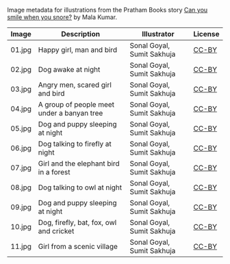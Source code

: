 Image metadata for illustrations from the Pratham Books story [Can you smile when you snore?](https://storyweaver.org.in/stories/5360-can-you-smile-when-you-snore) by Mala Kumar.

Image | Description | Illustrator | License
----- | ----------- | ----------- | -------
01.jpg | Happy girl, man and bird | Sonal Goyal, Sumit Sakhuja | [CC-BY](https://creativecommons.org/licenses/by/4.0/)
02.jpg | Dog awake at night  | Sonal Goyal, Sumit Sakhuja | [CC-BY](https://creativecommons.org/licenses/by/4.0/)
03.jpg | Angry men, scared girl and bird | Sonal Goyal, Sumit Sakhuja | [CC-BY](https://creativecommons.org/licenses/by/4.0/)
04.jpg | A group of people meet under a banyan tree | Sonal Goyal, Sumit Sakhuja | [CC-BY](https://creativecommons.org/licenses/by/4.0/)
05.jpg | Dog and puppy sleeping at night | Sonal Goyal, Sumit Sakhuja | [CC-BY](https://creativecommons.org/licenses/by/4.0/)
06.jpg | Dog talking to firefly at night | Sonal Goyal, Sumit Sakhuja | [CC-BY](https://creativecommons.org/licenses/by/4.0/)
07.jpg | Girl and the elephant bird in a forest | Sonal Goyal, Sumit Sakhuja | [CC-BY](https://creativecommons.org/licenses/by/4.0/)
08.jpg | Dog talking to owl at night | Sonal Goyal, Sumit Sakhuja | [CC-BY](https://creativecommons.org/licenses/by/4.0/)
09.jpg | Dog and puppy sleeping at night | Sonal Goyal, Sumit Sakhuja | [CC-BY](https://creativecommons.org/licenses/by/4.0/)
10.jpg | Dog, firefly, bat, fox, owl and cricket | Sonal Goyal, Sumit Sakhuja | [CC-BY](https://creativecommons.org/licenses/by/4.0/)
11.jpg | Girl from a scenic village | Sonal Goyal, Sumit Sakhuja | [CC-BY](https://creativecommons.org/licenses/by/4.0/)
